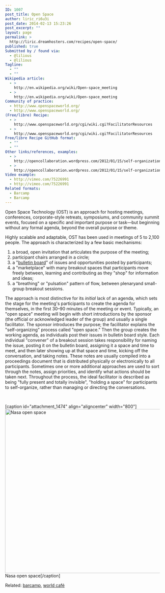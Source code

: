 ```yaml
---
ID: 1007
post_title: Open Space
author: liric_ri6u3i
post_date: 2014-02-13 15:23:26
post_excerpt: ""
layout: page
permalink: >
  http://liric.dreamhosters.com/recipes/open-space/
published: true
Submitted by / found via:
  - @lilious
  - @lilious
Tagline:
  - ""
  - ""
Wikipedia article:
  - >
    http://en.wikipedia.org/wiki/Open-space_meeting
  - >
    http://en.wikipedia.org/wiki/Open-space_meeting
Community of practice:
  - http://www.openspaceworld.org/
  - http://www.openspaceworld.org/
(Free/libre) Recipe:
  - >
    http://www.openspaceworld.org/cgi/wiki.cgi?FacilitatorResources
  - >
    http://www.openspaceworld.org/cgi/wiki.cgi?FacilitatorResources
Free/libre Recipe GitHub format:
  - ""
  - ""
Other links/references, examples:
  - >
    http://opencollaboration.wordpress.com/2012/01/15/self-organization-and-facilitation/
  - >
    http://opencollaboration.wordpress.com/2012/01/15/self-organization-and-facilitation/
Video example:
  - http://vimeo.com/75226991
  - http://vimeo.com/75226991
Related formats:
  - Barcamp
  - Barcamp
---
```

Open Space Technology (OST) is an approach for hosting meetings, conferences, corporate-style retreats, symposiums, and community summit events, focused on a specific and important purpose or task—but beginning without any formal agenda, beyond the overall purpose or theme.

<!--more-->

Highly scalable and adaptable, OST has been used in meetings of 5 to 2,100 people. The approach is characterized by a few basic mechanisms:
<ol>
	<li>a broad, open invitation that articulates the purpose of the meeting;</li>
	<li>participant chairs arranged in a circle;</li>
	<li>a "<a title="Bulletin board" href="http://www.co-creative-recipes.cc/recipes/bulletin-board/">bulletin board</a>" of issues and opportunities posted by participants;</li>
	<li>a "marketplace" with many breakout spaces that participants move freely between, learning and contributing as they "shop" for information and ideas;</li>
	<li>a "breathing" or "pulsation" pattern of flow, between plenaryand small-group breakout sessions.</li>
</ol>
The approach is most distinctive for its <i>initial</i> lack of an agenda, which sets the stage for the meeting's participants to create the agenda for themselves, in the first 30–90 minutes of the meeting or event. Typically, an "open space" meeting will begin with short introductions by the sponsor (the official or acknowledged leader of the group) and usually a single facilitator. The sponsor introduces the purpose; the facilitator explains the "self-organizing" process called "open space." Then the group creates the working agenda, as individuals post their issues in bulletin board style. Each individual "convener" of a breakout session takes responsibility for naming the issue, posting it on the bulletin board, assigning it a space and time to meet, and then later showing up at that space and time, kicking off the conversation, and taking notes. These notes are usually compiled into a proceedings document that is distributed physically or electronically to all participants. Sometimes one or more additional approaches are used to sort through the notes, assign priorities, and identify what actions should be taken next. Throughout the process, the ideal facilitator is described as being "fully present and totally invisible", "holding a space" for participants to self-organize, rather than managing or directing the conversations.

&nbsp;

[caption id="attachment_1474" align="aligncenter" width="800"]<a href="http://www.co-creative-recipes.cc/wp-content/uploads/2014/02/open-space-technology.jpg"><img class="size-full wp-image-1474" alt="Nasa open space" src="http://www.co-creative-recipes.cc/wp-content/uploads/2014/02/open-space-technology.jpg" width="800" height="532" /></a> Nasa open space[/caption]

Related: <a title="Barcamp" href="http://www.co-creative-recipes.cc/recipes/barcamp/">barcamp</a>, <a title="World café" href="http://www.co-creative-recipes.cc/recipes/world-cafe/">world café</a>